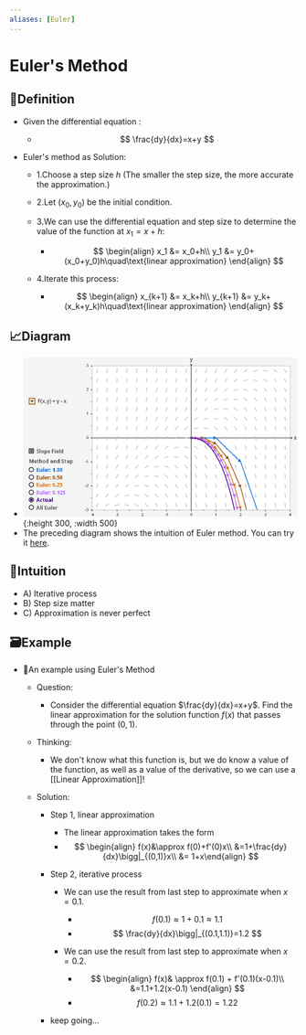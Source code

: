 ```yaml
---
aliases: [Euler]
---
```


# Euler's Method
## 📝Definition
- Given the differential equation :
    - $$
      \frac{dy}{dx}=x+y
      $$
    
- Euler's method as Solution:
    - 1.Choose a step size $h$ (The smaller the step size, the more accurate the approximation.)
    - 2.Let $(x_0,y_0)$ be the initial condition.
    - 3.We can use the differential equation and step size to determine the value of the function at $x_1=x+h$:
        - $$
          \begin{align}
          x_1 &= x_0+h\\
          y_1 &= y_0+(x_0+y_0)h\quad\text{linear approximation}
          \end{align}
          $$
        
    - 4.Iterate this process:
        - $$
          \begin{align}
          x_{k+1} &= x_k+h\\
          y_{k+1} &= y_k+(x_k+y_k)h\quad\text{linear approximation}
          \end{align}
          $$
        
## 📈Diagram
- ![name](../assets/euler_method_example.png){:height 300, :width 500}
- The preceding diagram shows the intuition of Euler method. You can try it [here](https://mathlets.org/mathlets/eulers-method/).

## 🧠Intuition
- A) Iterative process
- B) Step size matter
- C) Approximation is never perfect

## 🗃Example
- 📌An example using Euler's Method
    - Question:
        - Consider the differential equation $\frac{dy}{dx}=x+y$. Find the linear approximation for the solution function $f(x)$ that passes through the point $(0,1)$.
        
    - Thinking:
        - We don't know what this function is, but we do know a value of the function, as well as a value of the derivative, so we can use a [[Linear Approximation]]!
        
    - Solution:
        - Step 1, linear approximation
            - The linear approximation takes the form
            - $$
              \begin{align}
              f(x)&\approx f(0)+f'(0)x\\
              &=1+\frac{dy}{dx}\bigg|_{(0,1)}x\\
              &=
              1+x\end{align}
              $$
            
        - Step 2, iterative process
            - We can use the result from last step to approximate when $x=0.1$.
                - $$
                  f(0.1)\approx1+0.1\approx1.1
                  $$
                - $$
                  \frac{dy}{dx}\bigg|_{(0.1,1.1)}=1.2
                  $$
                
            - We can use the result from last step to approximate when $x=0.2$.
                - $$
                  \begin{align}
                  f(x)& \approx f(0.1) + f'(0.1)(x-0.1)\\
                  &=1.1+1.2(x-0.1)
                  \end{align}
                  $$
                - $$
                  f(0.2)\approx1.1+1.2(0.1)=1.22
                  $$
                
        - keep going...
        